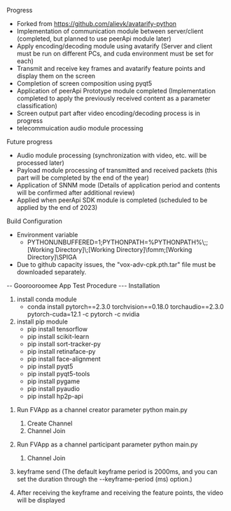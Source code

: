 Progress
- Forked from https://github.com/alievk/avatarify-python
- Implementation of communication module between server/client (completed, but planned to use peerApi module later)
- Apply encoding/decoding module using avatarify (Server and client must be run on different PCs, and cuda environment must be set for each)
- Transmit and receive key frames and avatarify feature points and display them on the screen
- Completion of screen composition using pyqt5
- Application of peerApi Prototype module completed (Implementation completed to apply the previously received content as a parameter classification)
- Screen output part after video encoding/decoding process is in progress
- telecommuication audio module processing 

Future progress
- Audio module processing (synchronization with video, etc. will be processed later)
- Payload module processing of transmitted and received packets (this part will be completed by the end of the year)
- Application of SNNM mode (Details of application period and contents will be confirmed after additional review)
- Applied when peerApi SDK module is completed (scheduled to be applied by the end of 2023)

Build Configuration
  * Environment variable
    - PYTHONUNBUFFERED=1;PYTHONPATH=%PYTHONPATH%\\\;\;[Working Directory]\\;[Working Directory]\fomm;[Working Directory]\SPIGA
  * Due to github capacity issues, the "vox-adv-cpk.pth.tar" file must be downloaded separately.

-- Goorooroomee App Test Procedure ---
Installation
1) install conda module
    - conda install pytorch==2.3.0 torchvision==0.18.0 torchaudio==2.3.0 pytorch-cuda=12.1 -c pytorch -c nvidia
2) install pip module
    - pip install tensorflow
    - pip install scikit-learn
    - pip install sort-tracker-py
    - pip install retinaface-py
    - pip install face-alignment
    - pip install pyqt5
    - pip install pyqt5-tools
    - pip install pygame
    - pip install pyaudio
    - pip install hp2p-api

1. Run FVApp as a channel creator
    parameter
	python main.py

	1) Create Channel
	2) Channel Join

2) Run FVApp as a channel participant
   parameter
	python main.py

	1) Channel Join

3) keyframe send (The default keyframe period is 2000ms, and you can set the duration through the --keyframe-period (ms) option.)
4) After receiving the keyframe and receiving the feature points, the video will be displayed
